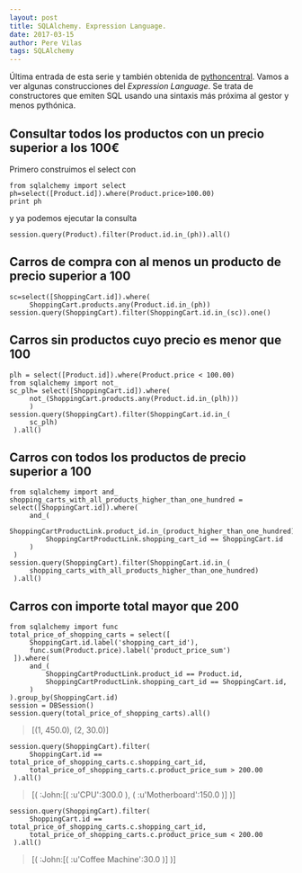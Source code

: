 ```yaml
---
layout: post
title: SQLAlchemy. Expression Language.
date: 2017-03-15
author: Pere Vilas
tags: SQLAlchemy
---
```


Última entrada de esta serie y también obtenida de [pythoncentral](http://pythoncentral.io/sqlalchemy-expression-language-advanced/). Vamos a ver algunas construcciones del *Expression Language*. Se trata de constructores que emiten SQL usando una sintaxis más próxima al gestor y menos pythónica.

## Consultar todos los productos con un precio superior a los 100€

Primero construimos el select con

```
from sqlalchemy import select
ph=select([Product.id]).where(Product.price>100.00)
print ph
```

y ya podemos ejecutar la consulta

```
session.query(Product).filter(Product.id.in_(ph)).all()
```

## Carros de compra con al menos un producto de precio superior a 100

```
sc=select([ShoppingCart.id]).where(
     ShoppingCart.products.any(Product.id.in_(ph))
session.query(ShoppingCart).filter(ShoppingCart.id.in_(sc)).one()
```

## Carros sin productos cuyo precio es menor que 100

```
plh = select([Product.id]).where(Product.price < 100.00)
from sqlalchemy import not_
sc_plh= select([ShoppingCart.id]).where(
     not_(ShoppingCart.products.any(Product.id.in_(plh)))
     )
session.query(ShoppingCart).filter(ShoppingCart.id.in_(
     sc_plh)
 ).all()
```

## Carros con todos los productos de precio superior a 100

```
from sqlalchemy import and_
shopping_carts_with_all_products_higher_than_one_hundred = select([ShoppingCart.id]).where(
     and_(
         ShoppingCartProductLink.product_id.in_(product_higher_than_one_hundred),
         ShoppingCartProductLink.shopping_cart_id == ShoppingCart.id
     )
 )
session.query(ShoppingCart).filter(ShoppingCart.id.in_(
     shopping_carts_with_all_products_higher_than_one_hundred)
 ).all()

```

## Carros con importe total mayor que 200

```
from sqlalchemy import func
total_price_of_shopping_carts = select([
     ShoppingCart.id.label('shopping_cart_id'),
     func.sum(Product.price).label('product_price_sum')
 ]).where(
     and_(
         ShoppingCartProductLink.product_id == Product.id,
         ShoppingCartProductLink.shopping_cart_id == ShoppingCart.id,
     )
).group_by(ShoppingCart.id)
session = DBSession()
session.query(total_price_of_shopping_carts).all()
```

> [(1, 450.0), (2, 30.0)]

```
session.query(ShoppingCart).filter(
     ShoppingCart.id == total_price_of_shopping_carts.c.shopping_cart_id,
     total_price_of_shopping_carts.c.product_price_sum > 200.00
 ).all()
```

> [( :John:[( :u'CPU':300.0 ), ( :u'Motherboard':150.0 )] )]

```
session.query(ShoppingCart).filter(
     ShoppingCart.id == total_price_of_shopping_carts.c.shopping_cart_id,
     total_price_of_shopping_carts.c.product_price_sum < 200.00
 ).all()
```

> [( :John:[( :u'Coffee Machine':30.0 )] )]
